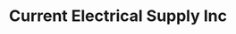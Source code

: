 ---
title: "Current Electrical Supply Inc"
url: /guelph/current-electrical-supply-inc/
shop: electrical
---